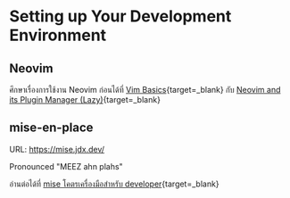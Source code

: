 # Setting up Your Development Environment

## Neovim

ศึกษาเรื่องการใช้งาน Neovim ก่อนได้ที่ [Vim
Basics](https://zkan.github.io/neovim-zellij-workshop/vim-basics/){target=_blank}
กับ [Neovim and its Plugin Manager
(Lazy)](https://zkan.github.io/neovim-zellij-workshop/neovim-lazy/){target=_blank}

## mise-en-place

URL: https://mise.jdx.dev/

Pronounced "MEEZ ahn plahs"

อ่านต่อได้ที่ [mise โคตรเครื่องมือสำหรับ
developer](https://medium.com/odds-team/mise-%E0%B9%82%E0%B8%84%E0%B8%95%E0%B8%A3%E0%B9%80%E0%B8%84%E0%B8%A3%E0%B8%B7%E0%B9%88%E0%B8%AD%E0%B8%87%E0%B8%A1%E0%B8%B7%E0%B8%AD%E0%B8%AA%E0%B8%B3%E0%B8%AB%E0%B8%A3%E0%B8%B1%E0%B8%9A-developer-3487e283785c){target=_blank}
